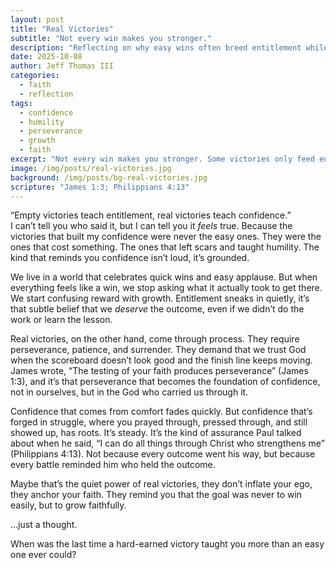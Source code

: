 ```yaml
---
layout: post
title: "Real Victories"
subtitle: "Not every win makes you stronger."
description: "Reflecting on why easy wins often breed entitlement while hard-fought victories build real confidence rooted in faith."
date: 2025-10-08
author: Jeff Thomas III
categories:
  - faith
  - reflection
tags:
  - confidence
  - humility
  - perseverance
  - growth
  - faith
excerpt: "Not every win makes you stronger. Some victories only feed entitlement, while others deepen your confidence in God."
image: /img/posts/real-victories.jpg
background: /img/posts/bg-real-victories.jpg
scripture: "James 1:3; Philippians 4:13"
---
```


“Empty victories teach entitlement, real victories teach confidence.”  
I can’t tell you who said it, but I can tell you it *feels* true. Because the victories that built my confidence were never the easy ones. They were the ones that cost something. The ones that left scars and taught humility. The kind that reminds you confidence isn’t loud, it’s grounded.  

We live in a world that celebrates quick wins and easy applause. But when everything feels like a win, we stop asking what it actually took to get there. We start confusing reward with growth. Entitlement sneaks in quietly, it’s that subtle belief that we *deserve* the outcome, even if we didn’t do the work or learn the lesson.  

Real victories, on the other hand, come through process. They require perseverance, patience, and surrender. They demand that we trust God when the scoreboard doesn’t look good and the finish line keeps moving. James wrote, “The testing of your faith produces perseverance” (James 1:3), and it’s that perseverance that becomes the foundation of confidence, not in ourselves, but in the God who carried us through it.  

Confidence that comes from comfort fades quickly. But confidence that’s forged in struggle, where you prayed through, pressed through, and still showed up, has roots. It’s steady. It’s the kind of assurance Paul talked about when he said, “I can do all things through Christ who strengthens me” (Philippians 4:13). Not because every outcome went his way, but because every battle reminded him who held the outcome.  

Maybe that’s the quiet power of real victories, they don’t inflate your ego, they anchor your faith. They remind you that the goal was never to win easily, but to grow faithfully.  

…just a thought.  

When was the last time a hard-earned victory taught you more than an easy one ever could?

<!--stackedit_data:
eyJoaXN0b3J5IjpbLTE0OTEyOTI4MzBdfQ==
-->